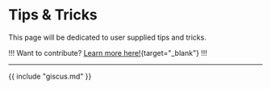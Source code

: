 # Tips & Tricks

This page will be dedicated to user supplied tips and tricks.

!!!
Want to contribute? [Learn more here!](https://resolve.cafe/contribute/){target="_blank"}
!!!

---

{{ include "giscus.md" }}